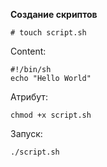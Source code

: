 **Создание скриптов**
~~~
# touch script.sh
~~~
Content:
~~~
#!/bin/sh
echo "Hello World"
~~~
Атрибут:
~~~
chmod +x script.sh
~~~
Запуск:
~~~
./script.sh
~~~

